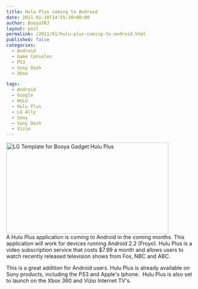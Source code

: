 ```yaml
---
title: Hulu Plus coming to Android
date: 2011-01-20T14:55:30+00:00
author: BooyaTRJ
layout: post
permalink: /2011/01/hulu-plus-coming-to-android.html
published: false
categories:
  - Android
  - Game Consoles
  - PS3
  - Sony Dash
  - Xbox

tags:
  - Android
  - Google
  - HULU
  - Hulu Plus
  - LG Ally
  - Sony
  - Sony Dash
  - Vizio
---
```

<p style="text-align: left;">
  <a href="http://www.booyagadget.com/wp-content/uploads/2011/01/LG-Template-for-Booya-Gadget-Hulu-Plus.bmp"><img class="aligncenter size-full wp-image-2667" title="LG Template for Booya Gadget Hulu Plus" src="http://www.booyagadget.com/wp-content/uploads/2011/01/LG-Template-for-Booya-Gadget-Hulu-Plus.bmp" alt="LG Template for Booya Gadget Hulu Plus" width="432" height="243" /></a><br /> A Hulu Plus application is coming to Android in the coming months. This application will work for devices running Android 2.2 (Froyo). Hulu Plus is a video subscription service that costs $7.99 a month and allows users to watch recently released television shows from Fox, NBC and ABC.
</p>

<p style="text-align: left;">
  This is a great addition for Android users. Hulu Plus is already available on Sony products, including the PS3 and Apple's Iphone.  Hulu Plus is also set to launch on the Xbox 360 and Vizio Internet TV's.
</p>